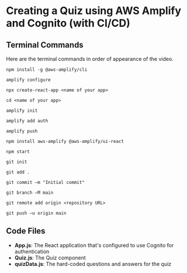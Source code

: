 # Creating a Quiz using AWS Amplify and Cognito (with CI/CD)

## Terminal Commands

Here are the terminal commands in order of appearance of the video.

`npm install -g @aws-amplify/cli`

`amplify configure`

`npx create-react-app <name of your app>`

`cd <name of your app>`

`amplify init`

`amplify add auth`

`amplify push`

`npm install aws-amplify @aws-amplify/ui-react`

`npm start`

`git init`

`git add .`

`git commit –m "Initial commit"`

`git branch –M main`

`git remote add origin <repository URL>`

`git push –u origin main`

## Code Files

- **App.js**: The React application that's configured to use Cognito for authentication
- **Quiz.js**: The Quiz component
- **quizData.js**: The hard-coded questions and answers for the quiz
